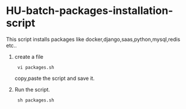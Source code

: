 
# HU-batch-packages-installation-script

This script installs packages like docker,django,saas,python,mysql,redis etc..

1. create a file<br/>

        vi packages.sh
   copy,paste the script and save it.<br/>
   
2. Run the script.<br/>

        sh packages.sh
        
